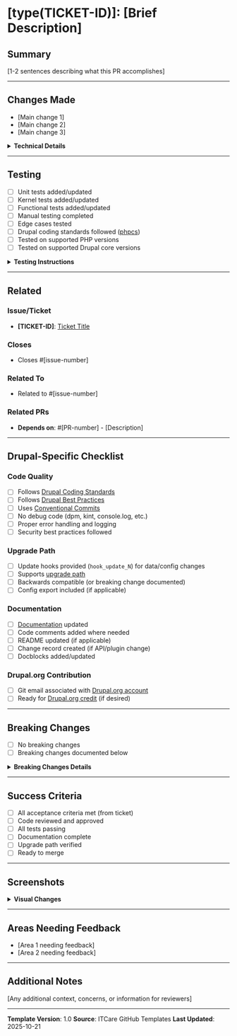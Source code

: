 # [type(TICKET-ID)]: [Brief Description]

<!--
PR Title Format: type(TICKET-ID): Brief description
Types: feat, fix, docs, refactor, test, build, chore
Example: feat(ITCR-123): Add dynamic menu support
-->

## Summary

[1-2 sentences describing what this PR accomplishes]

---

## Changes Made

- [Main change 1]
- [Main change 2]
- [Main change 3]

<details>
<summary><strong>Technical Details</strong></summary>

### Backend Changes

- [Backend change details if applicable]

### Frontend Changes

- [Frontend change details if applicable]

### Configuration Changes

- [Configuration changes if applicable]

### Database Changes

- [Schema changes, update hooks, etc. if applicable]

</details>

---

## Testing

- [ ] Unit tests added/updated
- [ ] Kernel tests added/updated
- [ ] Functional tests added/updated
- [ ] Manual testing completed
- [ ] Edge cases tested
- [ ] Drupal coding standards followed ([phpcs](https://www.drupal.org/docs/develop/standards/phpcs))
- [ ] Tested on supported PHP versions
- [ ] Tested on supported Drupal core versions

<details>
<summary><strong>Testing Instructions</strong></summary>

### Manual Testing Steps

1. [Step 1]
2. [Step 2]
3. [Step 3]

### Expected Results

- [Expected result 1]
- [Expected result 2]

</details>

---

## Related

### Issue/Ticket

- **[TICKET-ID]**: [Ticket Title](ticket-url)

### Closes

<!-- Use GitHub keywords: Closes, Fixes, Resolves -->
- Closes #[issue-number]

### Related To

- Related to #[issue-number]

### Related PRs

<!-- Specify relationship: Depends on, Follows, Blocks, Part of series -->
- **Depends on**: #[PR-number] - [Description]

---

## Drupal-Specific Checklist

### Code Quality

- [ ] Follows [Drupal Coding Standards](https://www.drupal.org/docs/develop/standards)
- [ ] Follows [Drupal Best Practices](https://www.drupal.org/docs/develop/standards/coding-standards)
- [ ] Uses [Conventional Commits](https://www.conventionalcommits.org/en/v1.0.0/)
- [ ] No debug code (dpm, kint, console.log, etc.)
- [ ] Proper error handling and logging
- [ ] Security best practices followed

### Upgrade Path

- [ ] Update hooks provided (`hook_update_N`) for data/config changes
- [ ] Supports [upgrade path](https://github.com/YCloudYUSA/yusaopeny/blob/main/docs/Development/Upgrade%20path.md)
- [ ] Backwards compatible (or breaking change documented)
- [ ] Config export included (if applicable)

### Documentation

- [ ] [Documentation](https://github.com/YCloudYUSA/yusaopeny/tree/main/docs) updated
- [ ] Code comments added where needed
- [ ] README updated (if applicable)
- [ ] Change record created (if API/plugin change)
- [ ] Docblocks added/updated

### Drupal.org Contribution

- [ ] Git email associated with [Drupal.org account](https://www.drupal.org/)
- [ ] Ready for [Drupal.org credit](https://github.com/YCloudYUSA/yusaopeny/blob/main/docs/Development/Contributing.md#drupalorg-credits) (if desired)

---

## Breaking Changes

- [ ] No breaking changes
- [ ] Breaking changes documented below

<details>
<summary><strong>Breaking Changes Details</strong></summary>

### What's Breaking

[Describe what breaks and why]

### Migration Path

**Before**:
```php
// Old usage
```

**After**:
```php
// New usage
```

### Semantic Versioning

[e.g., Minor version bump: 11.0.x → 11.1.x]

</details>

---

## Success Criteria

- [ ] All acceptance criteria met (from ticket)
- [ ] Code reviewed and approved
- [ ] All tests passing
- [ ] Documentation complete
- [ ] Upgrade path verified
- [ ] Ready to merge

---

## Screenshots

<details>
<summary><strong>Visual Changes</strong></summary>

### Before

[Screenshot or description]

### After

[Screenshot or description]

</details>

---

## Areas Needing Feedback

<!-- Optional: List any specific areas where you need reviewer input -->

- [Area 1 needing feedback]
- [Area 2 needing feedback]

---

## Additional Notes

[Any additional context, concerns, or information for reviewers]

---

<!--
Reference Documentation:
- PR Guidelines: https://github.com/ITCare-Company/pulsepoint-ai.itcaresolutions.org/issues/83
- Drupal Coding Standards: https://www.drupal.org/docs/develop/standards
- Conventional Commits: https://www.conventionalcommits.org/
-->

**Template Version**: 1.0
**Source**: ITCare GitHub Templates
**Last Updated**: 2025-10-21
